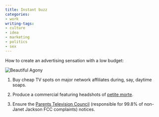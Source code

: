 ```yaml
---
title: Instant buzz
categories:
- work
writing-tags:
- culture
- idea
- marketing
- politics
- sex
---
```


How to create an advertising sensation with a low budget:

![Beautiful Agony](/media/2007-01-26-instant-buzz/k0116.jpg)

  1. Buy cheap TV spots on major network affiliates during, say, daytime soaps.


  2. Produce a commercial featuring headshots of [petite morte][2].


  3. Ensure the [Parents Television Council][3] (responsible for 99.8% of non-Janet Jackson FCC complaints) notices.

   [2]: http://beautifulagony.com/
   [3]: http://www.parentstv.org/
